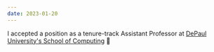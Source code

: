 ```yaml
---
date: 2023-01-20
---
```


I accepted a position as a tenure-track Assistant Professor at [DePaul University's School of Computing](https://www.cdm.depaul.edu/academics/Pages/School-of-Computing.aspx) 🎉
